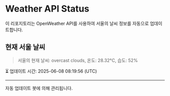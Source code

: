 
# Weather API Status

이 리포지토리는 OpenWeather API를 사용하여 서울의 날씨 정보를 자동으로 업데이트합니다.

## 현재 서울 날씨
> 서울의 현재 날씨: overcast clouds, 온도: 28.32°C, 습도: 52%

⏳ 업데이트 시간: 2025-06-08 08:19:56 (UTC)

---
자동 업데이트 봇에 의해 관리됩니다.
